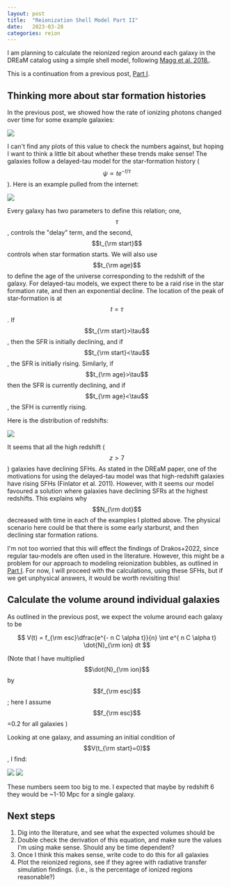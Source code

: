 ```yaml
---
layout: post
title:  "Reionization Shell Model Part II"
date:   2023-03-28
categories: reion
---
```


I am planning to calculate the reionized region around each galaxy in the DREaM catalog using a simple shell model, following <a href="https://ui.adsabs.harvard.edu/abs/2018MNRAS.473.5308M/abstract">Magg et al. 2018.</a>.

This is a continuation from a previous post, <a href="https://ndrakos.github.io/blog/reion/Reionization_Shell_Model/">Part I</a>.

## Thinking more about star formation histories


In the previous post, we showed how the rate of ionizing photons changed over time for some example galaxies:

<img src="{{ site.baseurl }}/assets/plots/20230323_Ndot_vs_t.png">

I can't find any plots of this value to check the numbers against, but hoping I want to think a little bit about whether these trends make sense! The galaxies follow a delayed-tau model for the star-formation history ($$\psi \propto t e^{-t/\tau}$$). Here is an example pulled from the internet:

<img src="{{ site.baseurl }}/assets/plots/20230328_SFR.png">

Every galaxy has two parameters to define this relation; one, $$\tau$$, controls the "delay" term, and the second, $$t_{\rm start}$$ controls when star formation starts. We will also use $$t_{\rm age}$$ to define the age of the universe corresponding to the redshift of the galaxy. For delayed-tau models, we expect there to be a raid rise in the star formation rate, and then an exponential decline. The location of the peak of star-formation is at $$t=\tau$$. If $$t_{\rm start}>\tau$$, then the SFR is initially declining, and if $$t_{\rm start}<\tau$$, the SFR is initially rising. Similarly, if $$t_{\rm age}>\tau$$ then the SFR is currently declining, and if  $$t_{\rm age}<\tau$$, the SFH is currently rising.

Here is the distribution of redshifts:

<img src="{{ site.baseurl }}/assets/plots/20230328_Check_SFH.png">

It seems that all the high redshift ($$z>7$$) galaxies have declining SFHs. As stated in the DREaM paper, one of the motivations for using the delayed-tau model was that high-redshift galaxies have rising SFHs (Finlator et al. 2011). However, with it seems our model favoured a solution where galaxies have declining SFRs at the highest redshifts. This explains why $$N_{\rm dot}$$ decreased with time in each of the examples I plotted above. The physical scenario here could be that there is some early starburst, and then declining star formation rations.

I'm not too worried that this will effect the findings of Drakos+2022, since regular tau-models are often used in the literature. However, this might be a problem for our approach to modeling reionization bubbles, as outlined in <a href="">Part I</a>. For now, I will proceed with the calculations, using these SFHs, but if we get unphysical answers, it would be worth revisiting this!


## Calculate the volume around individual galaxies

As outlined in the previous post, we expect the volume around each galaxy to be

$$ V(t) = f_{\rm esc}\dfrac{e^{- n C \alpha t}}{n} \int e^{ n C \alpha t} \dot{N}_{\rm ion} dt $$

(Note that I have multiplied $$\dot{N}_{\rm ion}$$ by $$f_{\rm esc}$$; here I assume  $$f_{\rm esc}$$=0.2 for all galaxies )

Looking at one galaxy, and assuming an initial condition of $$V(t_{\rm start}=0)$$, I find:

<img src="{{ site.baseurl }}/assets/plots/20230328_Volume1.png">
<img src="{{ site.baseurl }}/assets/plots/20230328_Volume.png">

These numbers seem too big to me. I expected that maybe by redshift 6 they would be ~1-10 Mpc for a single galaxy.

## Next steps

1. Dig into the literature, and see what the expected volumes should be
2. Double check the derivation of this equation, and make sure the values I'm using make sense. Should any be time dependent?
3. Once I think this makes sense, write code to do this for all galaxies
4. Plot the reionized regions, see if they agree with radiative transfer simulation findings. (i.e., is the percentage of ionized regions reasonable?)
